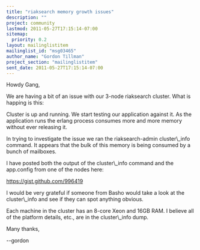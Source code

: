 ```yaml
---
title: "riaksearch memory growth issues"
description: ""
project: community
lastmod: 2011-05-27T17:15:14-07:00
sitemap:
  priority: 0.2
layout: mailinglistitem
mailinglist_id: "msg03465"
author_name: "Gordon Tillman"
project_section: "mailinglistitem"
sent_date: 2011-05-27T17:15:14-07:00
---
```



Howdy Gang,

We are having a bit of an issue with our 3-node riaksearch cluster. What is 
happing is this:

Cluster is up and running. We start testing our application against it. As 
the application runs the erlang process consumes more and more memory without 
ever releasing it.

In trying to investigate the issue we ran the riaksearch-admin cluster\\_info 
command. It appears that the bulk of this memory is being consumed by a bunch 
of mailboxes. 

I have posted both the output of the cluster\\_info command and the app.config 
from one of the nodes here:

https://gist.github.com/996419

I would be very grateful if someone from Basho would take a look at the 
cluster\\_info and see if they can spot anything obvious.

Each machine in the cluster has an 8-core Xeon and 16GB RAM. I believe all of 
the platform details, etc., are in the cluster\\_info dump.

Many thanks,

--gordon
